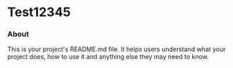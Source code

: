 Test12345
=========

### About

This is your project's README.md file. It helps users understand what your
project does, how to use it and anything else they may need to know.